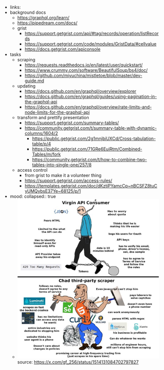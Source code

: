 - links:
- background docs
	- https://graphql.org/learn/
	- https://pipedream.com/docs/
	- grist
		- https://support.getgrist.com/api/#tag/records/operation/listRecords
		- https://support.getgrist.com/code/modules/GristData/#cellvalue
		- https://docs.getgrist.com/apiconsole
- tasks
	- scraping
		- https://requests.readthedocs.io/en/latest/user/quickstart/
		- https://www.crummy.com/software/BeautifulSoup/bs4/doc/
		- https://github.com/miyuchina/mistletoe/blob/master/dev-guide.md
	- updating
		- https://docs.github.com/en/graphql/overview/explorer
		- https://docs.github.com/en/graphql/guides/using-pagination-in-the-graphql-api
		- https://docs.github.com/en/graphql/overview/rate-limits-and-node-limits-for-the-graphql-api
	- transform and prettify presentation
		- https://support.getgrist.com/summary-tables/
		- https://community.getgrist.com/t/summary-table-with-dynamic-columns/1604/2
			- https://public.getgrist.com/2g1mnjbiUXCd/Cross-tabulation-table/p/4
			- https://public.getgrist.com/71GRe6EuiRtm/Combined-Tables/m/fork
			- https://community.getgrist.com/t/how-to-combine-two-tables-into-single-one/257/8
	- access control
		- from grist to make it a volunteer thing
		- https://support.getgrist.com/access-rules/
		- https://templates.getgrist.com/doc/dKztiPYamcCp~nBCSFZ8tuCyUMQybsE37Ye~68125/p/1
- mood:
  collapsed:: true
	- ![image.png](../assets/image_1735320252579_0.png) 
	  source: https://x.com/gf_256/status/1514131084702797827